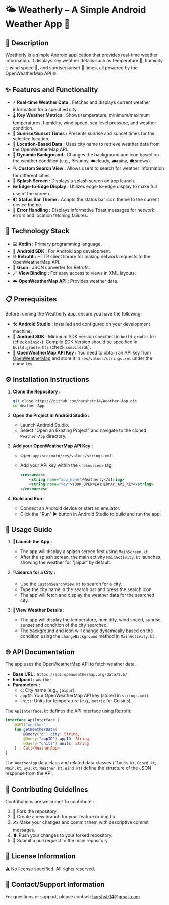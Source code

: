 # 🌤️ Weatherly – A Simple Android Weather App 📱

## 📜 Description

Weatherly is a simple Android application that provides real-time weather information. It displays key weather details such as temperature 🌡️, humidity 💧, wind speed 💨, and sunrise/sunset 🌅 times, all powered by the OpenWeatherMap API 🌐.

## ✨ Features and Functionality

*   ⚡ **Real-time Weather Data :** Fetches and displays current weather information for a specified city.
*   🌡️ **Key Weather Metrics :** Shows temperature, minimum/maximum temperatures, humidity, wind speed, sea level pressure, and weather condition.
*   🌅 **Sunrise/Sunset Times :** Presents sunrise and sunset times for the selected location.
*   📍 **Location-Based Data :** Uses city name to retrieve weather data from the OpenWeatherMap API.
*   🎨 **Dynamic Background :** Changes the background and icon based on the weather condition (e.g., ☀️sunny, ☁️cloudy, 🌧️rainy, 🌨️snowy).
*   🔍 **Custom Search View :** Allows users to search for weather information for different cities.
*   🚀 **Splash Screen :** Displays a splash screen on app launch.
*   🖼️ **Edge-to-Edge Display :** Utilizes edge-to-edge display to make full use of the screen.
*   🌓 **Status Bar Theme :** Adapts the status bar icon theme to the current device theme.
*   🚨 **Error Handling :** Displays informative Toast messages for network errors and location fetching failures.

## 🧰 Technology Stack

*   💻 **Kotlin :** Primary programming language.
*   📱 **Android SDK :** For Android app development.
*   🌐 **Retrofit :** HTTP client library for making network requests to the OpenWeatherMap API.
*   🧩 **Gson :** JSON converter for Retrofit.
*   🪄 **View Binding :** For easy access to views in XML layouts.
*   ☁️ **OpenWeatherMap API :** Provides weather data.

## 📋 Prerequisites

Before running the Weatherly app, ensure you have the following:

*   🛠️ **Android Studio :** Installed and configured on your development machine.
*   🧰 **Android SDK :** Minimum SDK version specified in `build.gradle.kts` (check `minSdk`). Compile SDK Version should be specified in `build.gradle.kts` (check `compileSdk`).
*   🔑 **OpenWeatherMap API Key :** You need to obtain an API key from [OpenWeatherMap](https://openweathermap.org/) and store it in `res/values/strings.xml` under the name `key`.

## ⚙️ Installation Instructions

1.  **Clone the Repository :**

    ```bash
    git clone https://github.com/harshstr14/Weather-App.git
    cd Weather-App
    ```

2.  **Open the Project in Android Studio :**

    *   Launch Android Studio.
    *   Select "Open an Existing Project" and navigate to the cloned `Weather-App` directory.

3.  **Add your OpenWeatherMap API Key :**

    *   Open `app/src/main/res/values/strings.xml`.
    *   Add your API key within the `<resources>` tag:

        ```xml
        <resources>
            <string name="app_name">Weatherly</string>
            <string name="key">YOUR_OPENWEATHERMAP_API_KEY</string>
        </resources>
        ```

4.  **Build and Run :**

    *   Connect an Android device or start an emulator.
    *   Click the "Run" ▶ button in Android Studio to build and run the app.

## 📖 Usage Guide

1.  🚀**Launch the App :**

    *   The app will display a splash screen first using `MainScreen.kt`
    *   After the splash screen, the main activity `MainActivity.kt` launches, showing the weather for "jaipur" by default.

2.  🔍**Search for a City :**

    *   Use the `CustomSearchView.kt` to search for a city.
    *   Type the city name in the search bar and press the search icon.
    *   The app will fetch and display the weather data for the searched city.

3.  🌈**View Weather Details :**

    *   The app will display the temperature, humidity, wind speed, sunrise, sunset and condition of the city searched.
    *   The background and icon will change dynamically based on the condition using the `changeBackground` method in `MainActivity.kt`.

## 🌐 API Documentation

The app uses the OpenWeatherMap API to fetch weather data.

*   **Base URL :** `https://api.openweathermap.org/data/2.5/`
*   **Endpoint :** `weather`
*   **Parameters :**
    *   `q`: City name (e.g., `jaipur`).
    *   `appID`: Your OpenWeatherMap API key (stored in `strings.xml`).
    *   `units`: Units for temperature (e.g., `metric` for Celsius).

The `ApiInterface.kt` defines the API interface using Retrofit:

```kotlin
interface ApiInterface {
    @GET("weather")
    fun getWeatherData(
        @Query("q") city: String,
        @Query("appID") appID: String,
        @Query("units") units: String
    ) : Call<WeatherApp>
}
```

The `WeatherApp` data class and related data classes (`Clouds.kt`, `Coord.kt`, `Main.kt`, `Sys.kt`, `Weather.kt`, `Wind.kt`) define the structure of the JSON response from the API.

## 🤝 Contributing Guidelines

Contributions are welcome! To contribute :

1. 🍴 Fork the repository.
2. 🌿 Create a new branch for your feature or bug fix.
3. ✍️ Make your changes and commit them with descriptive commit messages.
4. ⬆️ Push your changes to your forked repository.
5. 🔀 Submit a pull request to the main repository.

## 📜 License Information

⚠️ No license specified. All rights reserved.

## 📧 Contact/Support Information

For questions or support, please contact: harshstr14@gmail.com
